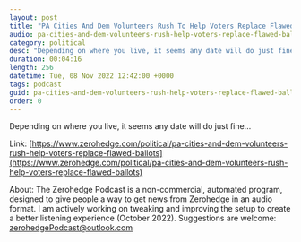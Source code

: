 ```yaml
---
layout: post
title: "PA Cities And Dem Volunteers Rush To Help Voters Replace Flawed Ballots"
audio: pa-cities-and-dem-volunteers-rush-help-voters-replace-flawed-ballots-0
category: political
desc: "Depending on where you live, it seems any date will do just fine..."
duration: 00:04:16
length: 256
datetime: Tue, 08 Nov 2022 12:42:00 +0000
tags: podcast
guid: pa-cities-and-dem-volunteers-rush-help-voters-replace-flawed-ballots-0
order: 0
---
```

Depending on where you live, it seems any date will do just fine...

Link: [https://www.zerohedge.com/political/pa-cities-and-dem-volunteers-rush-help-voters-replace-flawed-ballots](https://www.zerohedge.com/political/pa-cities-and-dem-volunteers-rush-help-voters-replace-flawed-ballots)

About: The Zerohedge Podcast is a non-commercial, automated program, designed to give people a way to get news from Zerohedge in an audio format.  I am actively working on tweaking and improving the setup to create a better listening experience (October 2022).  Suggestions are welcome: [zerohedgePodcast@outlook.com](mailto:zerohedgePodcast@outlook.com)